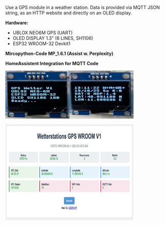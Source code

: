 Use a GPS module in a weather station. Data is provided via MQTT JSON string, as an HTTP website and directly on an OLED display.

**Hardware:**
* UBLOX NEO6M GPS (UART)
* OLED DISPLAY 1.3" (6 LINES, SH1106)
* ESP32 WROOM-32 Devkit1

**Mircopython-Code MP_1.6.1 (Assist w. Perplexity)**

**HomeAssistent Integration for MQTT Code**


<img src="https://github.com/ludwich66/UBLOX-NEO6M_MQTT_WEB_OLED_GPS-Micropyton-/blob/main/IMG_0196.jpeg" alt="Logo" width="200" height="150"><img src="https://github.com/ludwich66/UBLOX-NEO6M_MQTT_WEB_OLED_GPS-Micropyton-/blob/main/IMG_0194.jpeg" alt="Logo" width="200" height="150">

<img src="https://github.com/ludwich66/UBLOX-NEO6M_MQTT_WEB_OLED_GPS-Micropyton-/blob/main/GPS_Web.jpg" alt="Logo" width="400" height="300">

